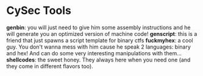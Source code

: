 # CySec Tools
**genbin**: you will just need to give him some assembly instructions and he will generate you an optimized version of machine code!
**genscript**: this is a friend that just spawns a script template for binary ctfs
**fuckmyhex**: a cool guy. You don't wanna mess with him cause he speak 2 languages: binary and hex! And can do some very interesting manipulations with them...
**shellcodes**: the sweet honey. They always here when you need one (and they come in different flavors too).
